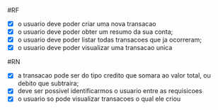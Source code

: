 #RF

- [x] o usuario deve poder criar uma nova transacao
- [x] o usuario deve poder obter um resumo da sua conta;
- [x] o usuario deve poder listar todas transacoes que ja ocorreram;
- [x] o usuario deve poder visualizar uma transacao unica

#RN

- [x] a transacao pode ser do tipo credito que somara ao valor total, ou debito que subtraira;
- [x] deve ser possivel identificarmos o usuario entre as requisicoes
- [x] o usuario so pode visualizar transacoes o qual ele criou
